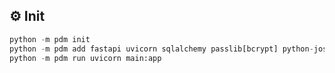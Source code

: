 ## ⚙️ Init
``` python
python -m pdm init
python -m pdm add fastapi uvicorn sqlalchemy passlib[bcrypt] python-jose redis
python -m pdm run uvicorn main:app 
```
